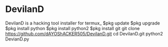 # DevilanD
DevilanD is a  hacking tool installer for termux_
$pkg update
$pkg upgrade
$pkg install python
$pkg install python2 
$pkg install git
git clone https://github.com/dAYOShACKER505/DevilanD.git
cd DevilanD.git
python2 DevianD.py
